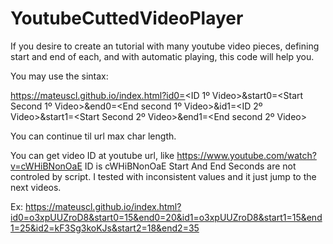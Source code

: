 # YoutubeCuttedVideoPlayer
If you desire to create an tutorial with many youtube video pieces, defining start and end of each, and with automatic playing, this code will help you.

You may use the sintax:

https://mateuscl.github.io/index.html?id0=<ID 1º Video>&start0=<Start Second 1º Video>&end0=<End second 1º Video>&id1=<ID 2º Video>&start1=<Start Second 2º Video>&end1=<End second 2º Video>

You can continue til url max char length.

You can get video ID at youtube url, like
https://www.youtube.com/watch?v=cWHiBNonOaE
ID is cWHiBNonOaE
Start And End Seconds are not controled by script. I tested with inconsistent values and it just jump to the next videos.

Ex: https://mateuscl.github.io/index.html?id0=o3xpUUZroD8&start0=15&end0=20&id1=o3xpUUZroD8&start1=15&end1=25&id2=kF3Sg3koKJs&start2=18&end2=35
